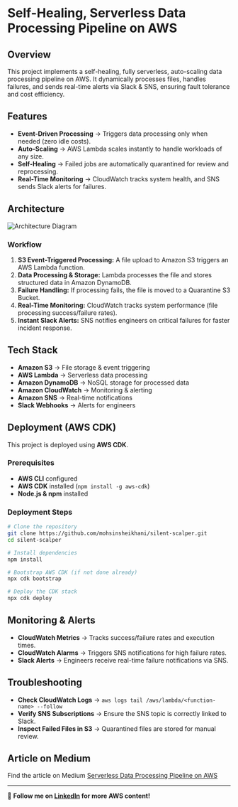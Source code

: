 # Self-Healing, Serverless Data Processing Pipeline on AWS

## Overview

This project implements a self-healing, fully serverless, auto-scaling data processing pipeline on AWS. It dynamically processes files, handles failures, and sends real-time alerts via Slack & SNS, ensuring fault tolerance and cost efficiency.

## Features

- **Event-Driven Processing** → Triggers data processing only when needed (zero idle costs).
- **Auto-Scaling** → AWS Lambda scales instantly to handle workloads of any size.
- **Self-Healing** → Failed jobs are automatically quarantined for review and reprocessing.
- **Real-Time Monitoring** → CloudWatch tracks system health, and SNS sends Slack alerts for failures.

## Architecture

![Architecture Diagram](https://github.com/user-attachments/assets/af6b480e-6e57-4ffe-b497-82d2a3e4ec50)


### **Workflow**

1. **S3 Event-Triggered Processing:** A file upload to Amazon S3 triggers an AWS Lambda function.
2. **Data Processing & Storage:** Lambda processes the file and stores structured data in Amazon DynamoDB.
3. **Failure Handling:** If processing fails, the file is moved to a Quarantine S3 Bucket.
4. **Real-Time Monitoring:** CloudWatch tracks system performance (file processing success/failure rates).
5. **Instant Slack Alerts:** SNS notifies engineers on critical failures for faster incident response.

## Tech Stack

- **Amazon S3** → File storage & event triggering
- **AWS Lambda** → Serverless data processing
- **Amazon DynamoDB** → NoSQL storage for processed data
- **Amazon CloudWatch** → Monitoring & alerting
- **Amazon SNS** → Real-time notifications
- **Slack Webhooks** → Alerts for engineers

## Deployment (AWS CDK)

This project is deployed using **AWS CDK**.

### **Prerequisites**

- **AWS CLI** configured
- **AWS CDK** installed (`npm install -g aws-cdk`)
- **Node.js & npm** installed

### **Deployment Steps**

```sh
# Clone the repository
git clone https://github.com/mohsinsheikhani/silent-scalper.git
cd silent-scalper

# Install dependencies
npm install

# Bootstrap AWS CDK (if not done already)
npx cdk bootstrap

# Deploy the CDK stack
npx cdk deploy
```

## Monitoring & Alerts

- **CloudWatch Metrics** → Tracks success/failure rates and execution times.
- **CloudWatch Alarms** → Triggers SNS notifications for high failure rates.
- **Slack Alerts** → Engineers receive real-time failure notifications via SNS.

## Troubleshooting

- **Check CloudWatch Logs** → `aws logs tail /aws/lambda/<function-name> --follow`
- **Verify SNS Subscriptions** → Ensure the SNS topic is correctly linked to Slack.
- **Inspect Failed Files in S3** → Quarantined files are stored for manual review.

## Article on Medium
Find the article on Medium [Serverless Data Processing Pipeline on AWS](https://mohsinsheikhani.medium.com/building-a-self-healing-serverless-data-processing-pipeline-on-aws-1a26aa9998d1) 

---

🚀 **Follow me on [LinkedIn](https://www.linkedin.com/in/mohsin-sheikhani/) for more AWS content!**
